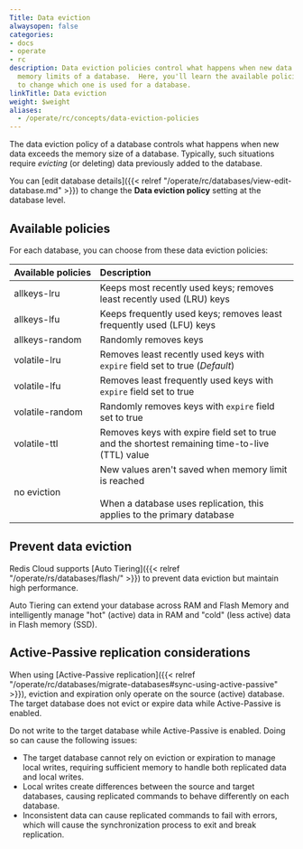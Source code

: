 ```yaml
---
Title: Data eviction
alwaysopen: false
categories:
- docs
- operate
- rc
description: Data eviction policies control what happens when new data exceeds the
  memory limits of a database.  Here, you'll learn the available policies and how
  to change which one is used for a database.
linkTitle: Data eviction
weight: $weight
aliases: 
  - /operate/rc/concepts/data-eviction-policies
---
```


The data eviction policy of a database controls what happens when new data exceeds the memory size of a database.  Typically, such situations require _evicting_ (or deleting) data previously added to the database.  

You can [edit database details]({{< relref "/operate/rc/databases/view-edit-database.md" >}}) to change the **Data eviction policy** setting at the database level.

## Available policies

For each database, you can choose from these data eviction policies:

| **Available&nbsp;policies** | **Description** |
|:------------|:-----------------|
| allkeys-lru | Keeps most recently used keys; removes least recently used (LRU) keys |
| allkeys-lfu | Keeps frequently used keys; removes least frequently used (LFU) keys |
| allkeys-random | Randomly removes keys |
| volatile-lru | Removes least recently used keys with `expire` field set to true (*Default*) |
| volatile-lfu | Removes least frequently used keys with `expire` field set to true |
| volatile-random | Randomly removes keys with `expire` field set to true |
| volatile-ttl | Removes keys with expire field set to true and the shortest remaining time-to-live (TTL) value |
| no eviction | New values aren't saved when memory limit is reached<br/><br/>When a database uses replication, this applies to the primary database |

## Prevent data eviction

Redis Cloud supports [Auto Tiering]({{< relref "/operate/rs/databases/flash/" >}})
to prevent data eviction but maintain high performance.

Auto Tiering can extend your database across RAM and Flash Memory and intelligently manage "hot" (active) data in RAM and "cold" (less active) data in Flash memory (SSD).

## Active-Passive replication considerations

When using [Active-Passive replication]({{< relref "/operate/rc/databases/migrate-databases#sync-using-active-passive" >}}), eviction and expiration only operate on the source (active) database. The target database does not evict or expire data while Active-Passive is enabled. 

Do not write to the target database while Active-Passive is enabled. Doing so can cause the following issues:

- The target database cannot rely on eviction or expiration to manage local writes, requiring sufficient memory to handle both replicated data and local writes.
- Local writes create differences between the source and target databases, causing replicated commands to behave differently on each database.
- Inconsistent data can cause replicated commands to fail with errors, which will cause the synchronization process to exit and break replication.